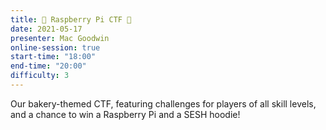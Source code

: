 ```yaml
---
title: 🏴󠁢󠁳󠁢󠁹󠁿 Raspberry Pi CTF 🏴󠁢󠁳󠁢󠁹󠁿
date: 2021-05-17
presenter: Mac Goodwin
online-session: true
start-time: "18:00"
end-time: "20:00"
difficulty: 3
---
```


Our bakery-themed CTF, featuring challenges for players of all skill levels, and a chance to win a Raspberry Pi and a SESH hoodie!
